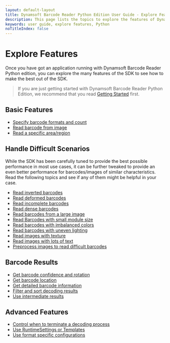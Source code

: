 ```yaml
---
layout: default-layout
title: Dynamsoft Barcode Reader Python Edition User Guide - Explore Features
description: This page lists the topics to explore the features of Dynamsoft Barcode Reader Python Edition.
keywords: user guide, explore features, Python
noTitleIndex: false
---
```


# Explore Features

Once you have got an application running with Dynamsoft Barcode Reader Python edition, you can explore the many features of the SDK to see how to make the best out of the SDK.

> If you are just getting started with Dynamsoft Barcode Reader Python Edition, we recommend that you read [Getting Started](../index.md) first.

## Basic Features

* [Specify barcode formats and count]({{site.features}}barcode-formats-and-count.html?lang=python)
* [Read barcode from image]({{site.features}}read-different-source.html?lang=python)
* [Read a specific area/region]({{site.features}}barcode-scan-region.html?lang=python)

## Handle Difficult Scenarios

While the SDK has been carefully tuned to provide the best possible performance in most use cases, it can be further tweaked to provide an even better performance for barcodes/images of similar characteristics. Read the following topics and see if any of them might be helpful in your case.

* [Read inverted barcodes]({{site.features}}read-inverted-barcodes.html?lang=python)
* [Read deformed barcodes]({{site.features}}read-deformed-barcodes.html?lang=python)
* [Read incomplete barcodes]({{site.features}}read-incomplete-barcodes.html?lang=python)
* [Read dense barcodes]({{site.features}}read-dense-barcodes.html?lang=python)
* [Read barcodes from a large image]({{site.features}}read-a-large-image.html?lang=python)
* [Read Barcodes with small module size]({{site.features}}read-barcodes-with-small-modulesize.html?lang=python)
* [Read barcodes with imbalanced colors]({{site.features}}read-barcodes-with-imbalanced-colour.html?lang=python)
* [Read barcodes with uneven lighting]({{site.features}}read-barcodes-with-uneven-lighting.html?lang=python)
* [Read images with texture]({{site.features}}read-images-with-texture.html?lang=python)
* [Read images with lots of text]({{site.features}}read-images-with-lots-of-text.html?lang=python)
* [Preprocess images to read difficult barcodes]({{site.features}}preprocess-images.html?lang=python)

## Barcode Results

* [Get barcode confidence and rotation]({{site.features}}get-confidence-rotation.html?lang=python)
* [Get barcode location]({{site.features}}get-barcode-location.html?lang=python)
* [Get detailed barcode information]({{site.features}}get-detailed-info.html?lang=python)
* [Filter and sort decoding results]({{site.features}}filter-and-sort.html?lang=python)
* [Use intermediate results]({{site.features}}use-intermidiate-results.html?lang=python)

## Advanced Features

* [Control when to terminate a decoding process]({{site.features}}control-terminate-phase.html?lang=python)
* [Use RuntimeSettings or Templates]({{site.features}}use-runtimesettings-or-templates.html?lang=python)
* [Use format specific configurations]({{site.features}}use-format-specific-configuration.html?lang=python)
